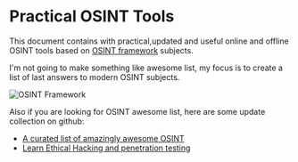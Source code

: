 # Practical OSINT Tools

This document contains with practical,updated and useful online and offline OSINT tools based on [OSINT framework](https://osintframework.com/) subjects.

I'm not going to make something like awesome list, my focus is to create a list of last answers to modern OSINT subjects.  


![OSINT Framework](https://raw.githubusercontent.com/teal33t/osint-notes/master/osint_framework.png)


Also if you are looking for OSINT awesome list, here are some update collection on github:

- [A curated list of amazingly awesome OSINT](https://github.com/jivoi/awesome-osint)
- [Learn Ethical Hacking and penetration testing](https://github.com/blaCCkHatHacEEkr/PENTESTING-BIBLE)


